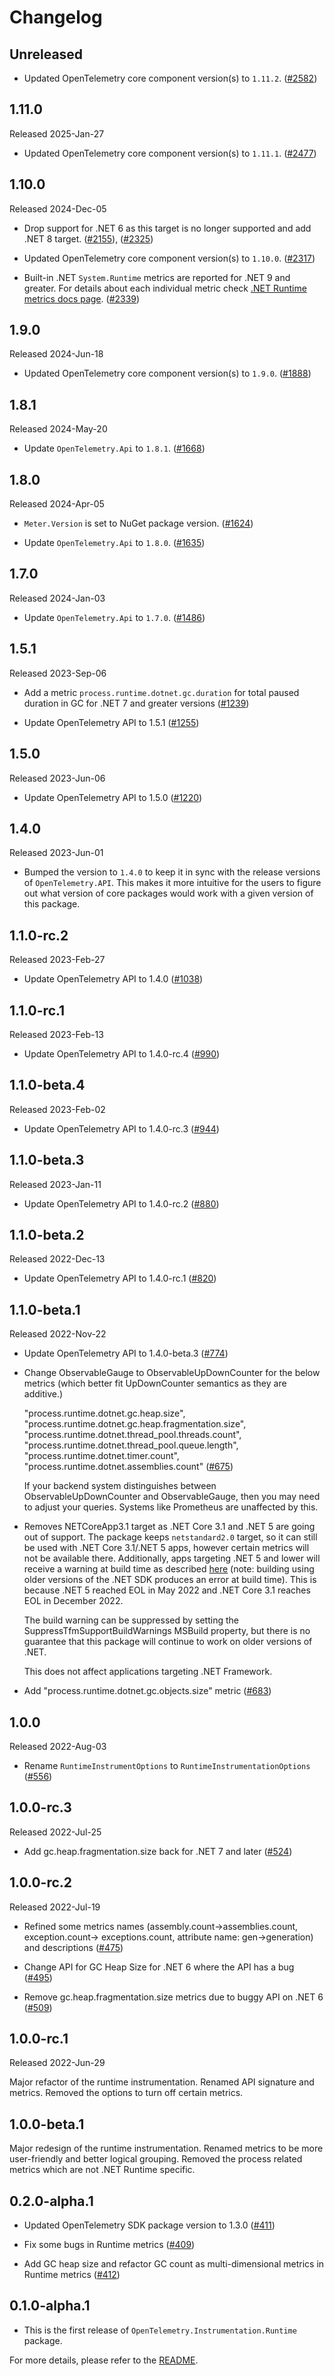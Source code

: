 # Changelog

## Unreleased

* Updated OpenTelemetry core component version(s) to `1.11.2`.
  ([#2582](https://github.com/open-telemetry/opentelemetry-dotnet-contrib/pull/2582))

## 1.11.0

Released 2025-Jan-27

* Updated OpenTelemetry core component version(s) to `1.11.1`.
  ([#2477](https://github.com/open-telemetry/opentelemetry-dotnet-contrib/pull/2477))

## 1.10.0

Released 2024-Dec-05

* Drop support for .NET 6 as this target is no longer supported and add .NET 8 target.
  ([#2155](https://github.com/open-telemetry/opentelemetry-dotnet-contrib/pull/2155)),
  ([#2325](https://github.com/open-telemetry/opentelemetry-dotnet-contrib/pull/2325))

* Updated OpenTelemetry core component version(s) to `1.10.0`.
  ([#2317](https://github.com/open-telemetry/opentelemetry-dotnet-contrib/pull/2317))

* Built-in .NET `System.Runtime` metrics are reported for .NET 9 and greater.
  For details about each individual metric check [.NET Runtime metrics docs page](https://learn.microsoft.com/en-us/dotnet/core/diagnostics/built-in-metrics-runtime).
  ([#2339](https://github.com/open-telemetry/opentelemetry-dotnet-contrib/pull/2339))

## 1.9.0

Released 2024-Jun-18

* Updated OpenTelemetry core component version(s) to `1.9.0`.
  ([#1888](https://github.com/open-telemetry/opentelemetry-dotnet-contrib/pull/1888))

## 1.8.1

Released 2024-May-20

* Update `OpenTelemetry.Api` to `1.8.1`.
  ([#1668](https://github.com/open-telemetry/opentelemetry-dotnet-contrib/pull/1668))

## 1.8.0

Released 2024-Apr-05

* `Meter.Version` is set to NuGet package version.
  ([#1624](https://github.com/open-telemetry/opentelemetry-dotnet-contrib/pull/1624))

* Update `OpenTelemetry.Api` to `1.8.0`.
  ([#1635](https://github.com/open-telemetry/opentelemetry-dotnet-contrib/pull/1635))

## 1.7.0

Released 2024-Jan-03

* Update `OpenTelemetry.Api` to `1.7.0`.
  ([#1486](https://github.com/open-telemetry/opentelemetry-dotnet-contrib/pull/1486))

## 1.5.1

Released 2023-Sep-06

* Add a metric `process.runtime.dotnet.gc.duration` for total paused duration in
  GC for .NET 7 and greater versions
  ([#1239](https://github.com/open-telemetry/opentelemetry-dotnet-contrib/pull/1239))

* Update OpenTelemetry API to 1.5.1
  ([#1255](https://github.com/open-telemetry/opentelemetry-dotnet-contrib/pull/1255))

## 1.5.0

Released 2023-Jun-06

* Update OpenTelemetry API to 1.5.0
  ([#1220](https://github.com/open-telemetry/opentelemetry-dotnet-contrib/pull/1220))

## 1.4.0

Released 2023-Jun-01

* Bumped the version to `1.4.0` to keep it in sync with the release versions of
  `OpenTelemetry.API`. This makes it more intuitive for the users to figure out
  what version of core packages would work with a given version of this package.

## 1.1.0-rc.2

Released 2023-Feb-27

* Update OpenTelemetry API to 1.4.0
  ([#1038](https://github.com/open-telemetry/opentelemetry-dotnet-contrib/pull/1038))

## 1.1.0-rc.1

Released 2023-Feb-13

* Update OpenTelemetry API to 1.4.0-rc.4
  ([#990](https://github.com/open-telemetry/opentelemetry-dotnet-contrib/pull/990))

## 1.1.0-beta.4

Released 2023-Feb-02

* Update OpenTelemetry API to 1.4.0-rc.3
  ([#944](https://github.com/open-telemetry/opentelemetry-dotnet-contrib/pull/944))

## 1.1.0-beta.3

Released 2023-Jan-11

* Update OpenTelemetry API to 1.4.0-rc.2
  ([#880](https://github.com/open-telemetry/opentelemetry-dotnet-contrib/pull/880))

## 1.1.0-beta.2

Released 2022-Dec-13

* Update OpenTelemetry API to 1.4.0-rc.1
  ([#820](https://github.com/open-telemetry/opentelemetry-dotnet-contrib/pull/820))

## 1.1.0-beta.1

Released 2022-Nov-22

* Update OpenTelemetry API to 1.4.0-beta.3
  ([#774](https://github.com/open-telemetry/opentelemetry-dotnet-contrib/pull/774))

* Change ObservableGauge to ObservableUpDownCounter for the below metrics (which
  better fit UpDownCounter semantics as they are additive.)

  "process.runtime.dotnet.gc.heap.size",
  "process.runtime.dotnet.gc.heap.fragmentation.size",
  "process.runtime.dotnet.thread_pool.threads.count",
  "process.runtime.dotnet.thread_pool.queue.length",
  "process.runtime.dotnet.timer.count",
  "process.runtime.dotnet.assemblies.count"
  ([#675](https://github.com/open-telemetry/opentelemetry-dotnet-contrib/pull/675))

  If your backend system distinguishes between ObservableUpDownCounter and
  ObservableGauge, then you may need to adjust your queries. Systems like
  Prometheus are unaffected by this.

* Removes NETCoreApp3.1 target as .NET Core 3.1 and .NET 5 are going out of
  support. The package keeps `netstandard2.0` target, so it can still be used
  with .NET Core 3.1/.NET 5 apps, however certain metrics will not be available
  there. Additionally, apps targeting .NET 5 and lower will receive a warning at
  build time as described [here](https://github.com/dotnet/runtime/pull/72518)
  (note: building using older versions of the .NET SDK produces an error at
  build time). This is because .NET 5 reached EOL in May 2022 and .NET Core 3.1
  reaches EOL in December 2022.

  The build warning can be suppressed by setting the
  SuppressTfmSupportBuildWarnings MSBuild property, but there is no guarantee
  that this package will continue to work on older versions of .NET.

  This does not affect applications targeting .NET Framework.

* Add "process.runtime.dotnet.gc.objects.size" metric
  ([#683](https://github.com/open-telemetry/opentelemetry-dotnet-contrib/pull/683))

## 1.0.0

Released 2022-Aug-03

* Rename `RuntimeInstrumentOptions` to `RuntimeInstrumentationOptions`
  ([#556](https://github.com/open-telemetry/opentelemetry-dotnet-contrib/pull/556))

## 1.0.0-rc.3

Released 2022-Jul-25

* Add gc.heap.fragmentation.size back for .NET 7 and later
  ([#524](https://github.com/open-telemetry/opentelemetry-dotnet-contrib/pull/524))

## 1.0.0-rc.2

Released 2022-Jul-19

* Refined some metrics names (assembly.count->assemblies.count,
  exception.count-> exceptions.count, attribute name: gen->generation) and
  descriptions
  ([#475](https://github.com/open-telemetry/opentelemetry-dotnet-contrib/pull/475))

* Change API for GC Heap Size for .NET 6 where the API has a bug
  ([#495](https://github.com/open-telemetry/opentelemetry-dotnet-contrib/pull/495))

* Remove gc.heap.fragmentation.size metrics due to buggy API on .NET 6
  ([#509](https://github.com/open-telemetry/opentelemetry-dotnet-contrib/pull/509))

## 1.0.0-rc.1

Released 2022-Jun-29

Major refactor of the runtime instrumentation. Renamed API signature and
metrics. Removed the options to turn off certain metrics.

## 1.0.0-beta.1

Major redesign of the runtime instrumentation. Renamed metrics to be more
user-friendly and better logical grouping. Removed the process related metrics
which are not .NET Runtime specific.

## 0.2.0-alpha.1

* Updated OpenTelemetry SDK package version to 1.3.0
  ([#411](https://github.com/open-telemetry/opentelemetry-dotnet-contrib/pull/411))

* Fix some bugs in Runtime metrics
  ([#409](https://github.com/open-telemetry/opentelemetry-dotnet-contrib/pull/409))

* Add GC heap size and refactor GC count as multi-dimensional metrics in Runtime
  metrics
  ([#412](https://github.com/open-telemetry/opentelemetry-dotnet-contrib/pull/412))

## 0.1.0-alpha.1

* This is the first release of `OpenTelemetry.Instrumentation.Runtime` package.

For more details, please refer to the [README](README.md).
